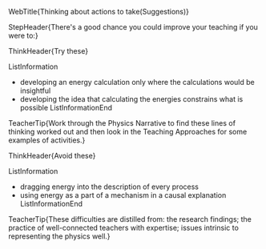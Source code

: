 WebTitle{Thinking about actions to take(Suggestions)}

StepHeader{There's a good chance you could improve your teaching if you were to:}

ThinkHeader{Try these}

ListInformation
- developing an energy calculation only where the calculations would be insightful
- developing the idea that calculating the energies constrains what is possible
ListInformationEnd

TeacherTip{Work through the Physics Narrative to find these lines of thinking worked out and then look in the Teaching Approaches for some examples of activities.}

ThinkHeader{Avoid these}

ListInformation
- dragging energy into the description of every process
- using energy as a part of a mechanism in a causal explanation
ListInformationEnd

TeacherTip{These difficulties are distilled from: the research findings; the practice of well-connected teachers with expertise; issues intrinsic to representing the physics well.}

